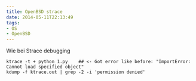 ```yaml
---
title: OpenBSD strace
date: 2014-05-11T22:13:49
tags:
- OS
- OpenBSD
---
```


Wie bei Strace debugging

~~~
ktrace -t + python 1.py    ## <- Got error like before: "ImportError: Cannot load specified object"
kdump -f ktrace.out | grep -2 -i 'permission denied'
~~~
